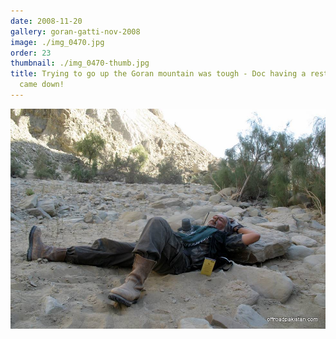 ```yaml
---
date: 2008-11-20
gallery: goran-gatti-nov-2008
image: ./img_0470.jpg
order: 23
thumbnail: ./img_0470-thumb.jpg
title: Trying to go up the Goran mountain was tough - Doc having a rest soon as he
  came down!
---
```


![Trying to go up the Goran mountain was tough - Doc having a rest soon as he came down!](./img_0470.jpg)